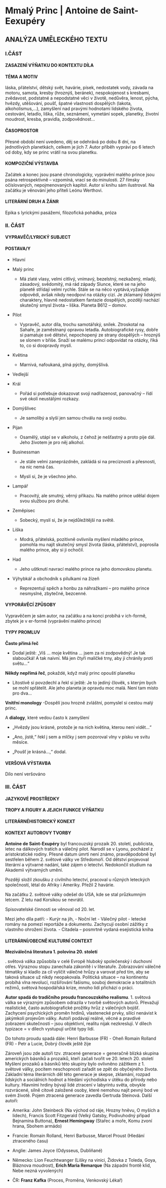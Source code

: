 # Mmalý Princ | Antoine de Saint-Eexupéry

## ANALÝZA UMĚLECKÉHO TEXTU

### I.ČÁST

#### ZASAZENÍ VÝŇATKU DO KONTEXTU DÍLA

#### TÉMA A MOTIV

láska, přátelství, dětský svět, havárie, písek, nedostatek vody, závada
na motoru, samota, kresby (hroznýš, beránek), nespokojenost s kresbami,
zvědavost, podstatné a nepodstatné věci v životě, nedůvěra, lenost,
pýcha, hvězdy, utěšování, poušť, špatné vlastnosti dospělých (lakota,
alkoholismus,...), zamyšlení nad pravými hodnotami lidského života,
cestování, letadlo, liška, růže, seznámení, vymetání sopek, planetky,
životní moudrost, kresba, pravidla, zodpovědnost...

#### ČASOPROSTOR

Přesné období není uvedeno, děj se odehrává po dobu 8 dní, na
jednotlivých planetkách, celkem je jich 7. Autor příběh vypráví po 6
letech od doby, kdy se princ vrátil na svou planetku.

#### KOMPOZIČNÍ VÝSTAVBA

Začátek a konec jsou psané chronologicky, vyprávění malého prince jsou
psána retrospektivně – vzpomíná, vrací se do minulosti. 27 římsky
očíslovaných, nepojmenovaných kapitol. Autor si knihu sám ilustroval.
Na začátku je věnování jeho příteli Leónu Werthovi.

#### LITERÁRNÍ DRUH A ŽÁNR

Epika s lyrickými pasážemi, filozofická pohádka, próza

### II. ČÁST

#### VYPRAVĚČ/LYRICKÝ SUBJECT

#### POSTAVA/Y

  - Hlavní

  - Malý princ
    
      - Má zlaté vlasy, velmi citlivý, vnímavý, bezelstný, nezkažený,
        mladý, zásadový, svědomitý, má rád západy Slunce, které se na
        jeho planetě střídají velmi rychle. Stále se na něco
        vyptává,vyžaduje odpovědi, avšak nikdy neodpoví na otázky
        cizí. Je zklamaný lidskými charaktery, hlavně nedostatkem
        fantazie dospělých, později nachází skutečný smysl života –
        liška. Planeta B612 – domov.

  - Pilot
    
      - Vypravěč, autor díla, trochu samotářský, snílek. Ztroskotal na
        Sahaře, je zaměstnaný opravou letadla. Autobiografické rysy,
        dobře si pamatuje své dětství, nepochopený ze strany dospělých
        – hroznýš se slonem v břiše. Snaží se malému princi odpovídat
        na otázky, říká to, co si doopravdy myslí.

  - Květina
    
      - Marnivá, nafoukaná, plná pýchy, domýšlivá.

  - Vedlejší

  - Král
    
      - Pořád si potřebuje dokazovat svoji nadřazenost, panovačný – řídí
        své okolí neustálými rozkazy.

  - Domýšlivec
    
      - Je samolibý a slyší jen samou chválu na svoji osobu.

  - Pijan
    
      - Osamělý, utápí se v alkoholu, z čehož je nešťastný a proto pije
        dál. Jeho životem je pro něj alkohol.

  - Businessman
    
      - Je stále velmi zaneprázdněn, zakládá si na preciznosti a
        přesnosti, na nic nemá čas.
    
      - Myslí si, že je všechno jeho.

  - Lampář
    
      - Pracovitý, ale smutný, věrný příkazu. Na malého prince udělal
        dojem svou službou pro druhé.

  - Zeměpisec
    
      - Sobecký, myslí si, že je nejdůležitější na světě.

  - Liška
    
      - Modrá, přátelská, pozitivně ovlivnila myšlení mladého prince,
        pomohla mu najít skutečný smysl života (láska, přátelství),
        poprosila malého prince, aby si ji ochočil.

  - Had
    
      - Jeho uštknutí navrací malého prince na jeho domovskou planetu.

  - Výhybkář a obchodník s pilulkami na žízeň
    
      - Reprezentují spěch a honbu za náhražkami – pro malého prince
        nesmyslné, zbytečné, bezcenné.

#### VYPORÁVĚCÍ ZPŮSOBY

Vypravěčem je sám autor, na začátku a na konci probíhá v ich-formě,
zbytek je v er-formě (vyprávění malého prince)

#### TYPY PROMLUV

**Často přímá řeč**

  - Dodal ještě: „Víš ... moje květina ... jsem za ni zodpovědný\! Je
    tak slaboučká\! A tak naivní. Má jen čtyři maličké trny, aby ji
    chránily proti světu...“

**Někdy nepřímá řeč**, pokaždé, když malý princ opouští planetku

  - Lítostivě si povzdechl a řekl si ještě: Je to jediný člověk, s
    kterým bych se mohl spřátelit. Ale jeho planeta je opravdu moc
    malá. Není tam místo pro dva...

**Vnitřní monology** -Dospělí jsou hrozně zvláštní, pomyslel si cestou
malý princ.

A **dialogy**, které vedou často k zamyšlení

  - „Hvězdy jsou krásné, protože je na nich květina, kterou není
    vidět...“

  - „Ano, jistě,“ řekl j sem a mlčky j sem pozoroval vlny v písku ve
    svitu měsíce.

  - „Poušť je krásná...,“ dodal.

#### VERŠOVÁ VÝSTAVBA

Dílo není veršováno

### III. ČÁST

#### JAZYKOVÉ PROSTŘEDKY

#### TROPY A FIGURY A JEJICH FUNKCE VÝŇATKU

#### LITERÁRNÉHISTORICKÝ KONEXT

#### KONTEXT AUTOROVY TVORBY

**Antoine de Saint-Exupéry** byl francouzský prozaik 20. století,
publicista, letec na dálkových tratích a válečný pilot. Narodil se v
Lyonu, pocházel z aristokratické rodiny. Přesné datum úmrtí není známo,
pravděpodobně byl sestřelen během 2. světové války ve Středomoří. Od
dětství projevoval literární a výtvarné nadání, také zájem o letectví.
Nedokončil studium na Akademii výtvarných umění.

Později složil zkoušku z civilního letectví, pracoval u různých
leteckých společností, létal do Afriky i Ameriky. Přežil 2 havárie.

Na začátku 2. světové války odešel do USA, kde se stal průzkumným
letcem. Z letu nad Korsikou se nevrátil.

Spisovatelské činnosti se věnoval od 20. let.

Mezi jeho díla patří: - Kurýr na jih, - Noční let - Válečný pilot -
letecké romány na pomezí reportáže a dokumentu. Zachycují osobní zážitky
z vlastního ohrožení života. - Citadela – posmrtně vydaná esejistická
kniha

#### LITERÁRNÍ/OBECNĚ KULTURNÍ CONTEXT

**Meziválečná literatura 1. polovina 20. století**

. světová válka způsobila v celé Evropě hluboký společenský i duchovní
otřes. Výraznou stopu zanechala zákonitě i v literatuře. Zobrazování
válečné tématiky si kladlo za cíl vylíčit válečné hrůzy a varovat před
tím, aby se taková situace už nikdy neopakovala. Politická situace – na
kontinentu probíhá vlna revolucí, rozšiřování fašismu, souboj demokracie
a totalitních režimů, světová hospodářská krize, mnoho lidí přichází o
práci.

**Autor spadá do tradičního proudu francouzského realismu**. 1. světová
válka se výrazným způsobem odrazila v tvorbě světových autorů. Převažují
realistické, často autobiografické prožitky hrůz z válečných bojišť.
Zachycení psychických proměn hrdinů, vlastenecké prvky, sílící nenávist
k jakýmkoli projevům války. Autoři podávají reálné, věcné a pravdivé
zobrazení skutečnosti – jsou objektivní, realitu nijak nezkreslují. V
dílech typizace = v dílech vystupují určité typy lidí.

Do tohoto proudu spadá dále: Henri Barbusse (FR) - Oheň Romain Rolland
(FR) - Petr a Lucie, Dobrý člověk ještě žije

Zároveň jsou zde autoři tzv. ztracené generace = generačně blízká
skupina amerických básníků a prozaiků, kteří začali tvořit ve 20. letech
20. století Myšlení prozaiků a básníků této skupiny bylo ovlivněno
zážitkem z 1. světové války, pocitem neschopnosti zařadit se zpět do
obyčejného života. Základní téma literárních děl této generace je
skepse, zklamání, rozpad lidských a sociálních hodnot a hledání
východiska v útěku do přírody nebo kultury. Hlavními hrdiny bývají lidé
ztracení v labyrintu světa, obvykle rozvrácené, silně citově založené
osoby, které nemohou najít pevný bod ve svém životě. Pojem ztracená
generace zavedla Gertruda Steinová. Další autoři:

  - Amerika: John Steinbeck (Na východ od ráje, Hrozny hněvu, O myších a
    lidech), Francis Scott Fitzgerald (Velký Gatsby, Podivuhodný případ
    Bejnamina Buttona), **Ernest Hemingway** (Stařec a moře, Komu zvoní
    hrana, Sbohem armádo)

  - Francie: Romain Rolland, Henri Barbusse, Marcel Proust (Hledání
    ztraceného času)

  - Anglie: James Joyce (Odysseus, Dubliňané)

  - Německo: Lion Feuchtwanger (Lišky na vinici, Židovka z Toleda, Goya,
    Bláznova moudrost), **Erich Maria Remarque** (Na západní frontě
    klid, Nebe nezná vyvolených)

  - ČR: **Franz Kafka** (Proces, Proměna, Venkovský Lékař)
